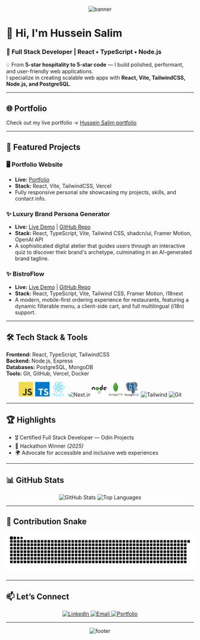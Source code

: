 <!-- Banner -->
<p align="center">
  <img src="https://capsule-render.vercel.app/api?type=waving&color=gradient&height=120&section=header&text=Hussein%20Salim&fontSize=40&animation=fadeIn&fontAlignY=35" alt="banner" />
</p>

# 👋 Hi, I'm Hussein Salim  

### 🚀 Full Stack Developer | React • TypeScript • Node.js  

💡 From **5-star hospitality to 5-star code** — I build polished, performant, and user-friendly web applications.  
I specialize in creating scalable web apps with **React, Vite, TailwindCSS, Node.js, and PostgreSQL**.  

---

## 🌐 Portfolio
Check out my live portfolio → [Hussein Salim portfolio](https://www.digitalhus.com/)  

---

## 📌 Featured Projects  

### 🖥️ Portfolio Website  
- **Live:** [Portfolio](https://myportfolio-nine-pi-17.vercel.app)  
- **Stack:** React, Vite, TailwindCSS, Vercel  
- Fully responsive personal site showcasing my projects, skills, and contact info.  

### ✨ Luxury Brand Persona Generator
- **Live:** [Live Demo](https://luxury-brand-persona-generator.vercel.app) | [GitHub Repo](https://github.com/Hussein-Sonamreel/luxury-brand-persona-generator)
- **Stack:** React, TypeScript, Vite, Tailwind CSS, shadcn/ui, Framer Motion, OpenAI API
- A sophisticated digital atelier that guides users through an interactive quiz to discover their brand's archetype, culminating in an AI-generated brand tagline.

### ✨ BistroFlow
- **Live:** [Live Demo](https://bistro-flow-sigma.vercel.app/) | [GitHub Repo](https://github.com/Hussein-Sonamreel/BistroFlow)
- **Stack:** React, TypeScript, Vite, Tailwind CSS, Framer Motion, i18next
- A modern, mobile-first ordering experience for restaurants, featuring a dynamic filterable menu, a client-side cart, and full multilingual (i18n) support.

---

## 🛠️ Tech Stack & Tools  

**Frontend:** React, TypeScript, TailwindCSS  
**Backend:** Node.js, Express  
**Databases:** PostgreSQL, MongoDB  
**Tools:** Git, GitHub, Vercel, Docker  

<p align="center">
  <img src="https://raw.githubusercontent.com/devicons/devicon/master/icons/javascript/javascript-original.svg" alt="JavaScript" width="40" height="40"/>
  <img src="https://raw.githubusercontent.com/devicons/devicon/master/icons/typescript/typescript-original.svg" alt="TypeScript" width="40" height="40"/>
  <img src="https://raw.githubusercontent.com/devicons/devicon/master/icons/react/react-original-wordmark.svg" alt="React" width="40" height="40"/>
  <img src="https://cdn.jsdelivr.net/gh/devicons/devicon/icons/nextjs/nextjs-original.svg" alt="Next.js" width="40" height="40" style="background:white; border-radius:50%;"/>
  <img src="https://raw.githubusercontent.com/devicons/devicon/master/icons/nodejs/nodejs-original-wordmark.svg" alt="Node.js" width="40" height="40"/>
  <img src="https://raw.githubusercontent.com/devicons/devicon/master/icons/mongodb/mongodb-original-wordmark.svg" alt="MongoDB" width="40" height="40"/>
  <img src="https://raw.githubusercontent.com/devicons/devicon/master/icons/postgresql/postgresql-original-wordmark.svg" alt="PostgreSQL" width="40" height="40"/>
  <img src="https://www.vectorlogo.zone/logos/tailwindcss/tailwindcss-icon.svg" alt="Tailwind" width="40" height="40"/>
  <img src="https://www.vectorlogo.zone/logos/git-scm/git-scm-icon.svg" alt="Git" width="40" height="40"/>
</p>

---

## 🏆 Highlights  
- 🎖 Certified Full Stack Developer — Odin Projects  
- 🥇 Hackathon Winner *(2025)*  
- 🌍 Advocate for accessible and inclusive web experiences  

---

## 📊 GitHub Stats  

<p align="center">
  <img src="https://github-readme-stats.vercel.app/api?username=Hussein-Sonamreel&show_icons=true&theme=dracula&count_private=true" alt="GitHub Stats" />
  <img src="https://github-readme-stats.vercel.app/api/top-langs/?username=Hussein-Sonamreel&layout=compact&theme=dracula" alt="Top Languages" />
</p>

---

## 🐍 Contribution Snake  

![Snake animation](https://github.com/Hussein-Sonamreel/Hussein-Sonamreel/blob/output/github-contribution-grid-snake.svg)


---

## 📫 Let’s Connect  

<p align="center">
  <a href="https://linkedin.com/in/YOUR-LINKEDIN" target="_blank">
    <img src="https://img.shields.io/badge/LinkedIn-Connect-0077B5?style=for-the-badge&logo=linkedin" alt="LinkedIn"/>
  </a>
  <a href="mailto:2025salimh@gmail.com">
    <img src="https://img.shields.io/badge/Email-Say_Hello-D14836?style=for-the-badge&logo=gmail" alt="Email"/>
  </a>
  <a href="https://www.digitalhus.com/" target="_blank">
    <img src="https://img.shields.io/badge/Portfolio-View_Live-000000?style=for-the-badge&logo=vercel" alt="Portfolio"/>
  </a>
</p>

---

<p align="center">
  <img src="https://capsule-render.vercel.app/api?type=waving&color=gradient&height=120&section=footer" alt="footer" />
</p>
